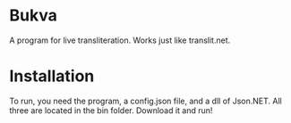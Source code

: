 # Bukva
A program for live transliteration. Works just like translit.net.

# Installation
To run, you need the program, a config.json file, and a dll of Json.NET. All three are located in the bin folder. Download it and run!

